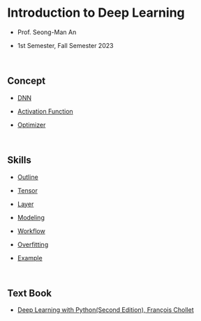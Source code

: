 # Introduction to Deep Learning

- Prof. Seong-Man An

- 1st Semester, Fall Semester 2023

</br>

## Concept

- [DNN](https://velog.io/@jayarnim/DNN)

- [Activation Function](https://velog.io/@jayarnim/Activation-Function)

- [Optimizer](https://velog.io/@jayarnim/Optimizer)

</br>

## Skills

- [Outline]()

- [Tensor]()

- [Layer]()

- [Modeling]()

- [Workflow]()

- [Overfitting]()

- [Example]()

</br>

## Text Book

- [Deep Learning with Python(Second Edition), François Chollet](https://search.shopping.naver.com/book/catalog/34106017621)
